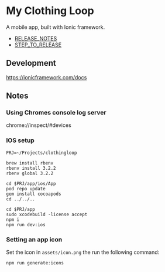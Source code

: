 # My Clothing Loop

A mobile app, built with Ionic framework.

- [RELEASE_NOTES](/RELEASE_NOTES.md)
- [STEP_TO_RELEASE](/STEP_TO_RELEASE.md)

## Development

https://ionicframework.com/docs

## Notes

### Using Chromes console log server

chrome://inspect/#devices

### IOS setup

```
PRJ=~/Projects/clothingloop

brew install rbenv
rbenv install 3.2.2
rbenv global 3.2.2

cd $PRJ/app/ios/App
pod repo update
gem install cocoapods
cd ../../..

cd $PRJ/app
sudo xcodebuild -license accept
npm i
npm run dev:ios
```

### Setting an app icon

Set the icon in `assets/icon.png` the run the following command:

`npm run generate:icons`
